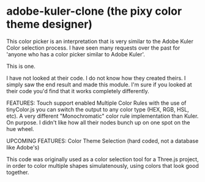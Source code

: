 adobe-kuler-clone
(the pixy color theme designer)
=================

This color picker is an interpretation that is very similar to the Adobe Kuler Color selection process.
I have seen many requests over the past for 'anyone who has a color picker similar to Adobe Kuler'.

This is one.

I have not looked at their code. I do not know how they created theirs. I simply saw the end result and made this module. I'm sure if you looked at their code you'd find that it works completely differently.

FEATURES:
  Touch support enabled 
  Multiple Color Rules
with the use of tinyColor.js you can switch the output to any color type (HEX, RGB, HSL, etc).
  A very different "Monochromatic" color rule implementation than Kuler. On purpose. I didn't like how all their nodes bunch up on one spot on the hue wheel.

UPCOMING FEATURES:
  Color Theme Selection (hard coded, not a database like Adobe's)

This code was originally used as a color selection tool for a Three.js project, in order to color multiple shapes simulatenously, using colors that look good together.


